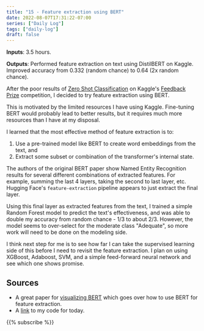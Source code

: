 ```yaml
---
title: "15 - Feature extraction using BERT"
date: 2022-08-07T17:31:22-07:00
series: ["Daily Log"]
tags: ["daily-log"]
draft: false
---
```

**Inputs**: 3.5 hours.

**Outputs**: Performed feature extraction on text using DistilBERT on Kaggle. Improved accuracy from 0.332 (random chance) to 0.64 (2x random chance).

After the poor results of [Zero Shot Classification](../2022-08-05) on Kaggle's [Feedback Prize](https://www.kaggle.com/competitions/feedback-prize-effectiveness) competition, I decided to try feature extraction using BERT.

This is motivated by the limited resources I have using Kaggle. Fine-tuning BERT would probably lead to better results, but it requires much more resources than I have at my disposal.

I learned that the most effective method of feature extraction is to:

1. Use a pre-trained model like BERT to create word embeddings from the text, and
2. Extract some subset or combination of the transformer's internal state.

The authors of the original BERT paper show Named Entity Recognition results for several different combinations of extracted features. For example, summing the last 4 layers, taking the second to last layer, etc. Hugging Face's `feature-extraction` pipeline appears to just extract the final layer.

Using this final layer as extracted features from the text, I trained a simple Random Forest model to predict the text's effectiveness, and was able to double my accuracy from random chance - 1/3 to about 2/3. However, the model seems to over-select for the moderate class "Adequate", so more work will need to be done on the modeling side.

I think next step for me is to see how far I can take the supervised learning side of this before I need to revisit the feature extraction. I plan on using XGBoost, Adaboost, SVM, and a simple feed-forward neural network and see which one shows promise.

## Sources

- A great paper for [visualizing BERT](https://jalammar.github.io/illustrated-bert/) which goes over how to use BERT for feature extraction.
- A [link](https://www.kaggle.com/code/evanaze/feedback-prize-submission?scriptVersionId=102771320) to my code for today.

{{% subscribe %}}
